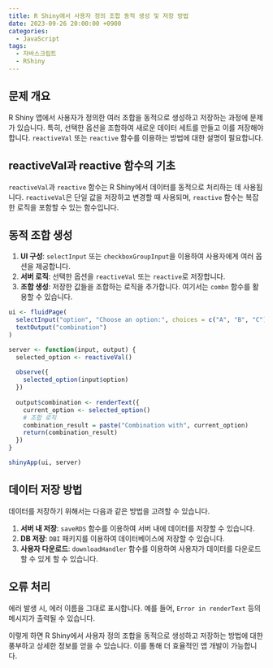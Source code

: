 ```yaml
---
title: R Shiny에서 사용자 정의 조합 동적 생성 및 저장 방법
date: 2023-09-26 20:00:00 +0900
categories:
  - JavaScript
tags:
  - 자바스크립트
  - RShiny
---
```


## 문제 개요

R Shiny 앱에서 사용자가 정의한 여러 조합을 동적으로 생성하고 저장하는 과정에 문제가 있습니다. 특히, 선택한 옵션을 조합하여 새로운 데이터 세트를 만들고 이를 저장해야 합니다. `reactiveVal` 또는 `reactive` 함수를 이용하는 방법에 대한 설명이 필요합니다.

## reactiveVal과 reactive 함수의 기초

`reactiveVal`과 `reactive` 함수는 R Shiny에서 데이터를 동적으로 처리하는 데 사용됩니다. `reactiveVal`은 단일 값을 저장하고 변경할 때 사용되며, `reactive` 함수는 복잡한 로직을 포함할 수 있는 함수입니다.

## 동적 조합 생성

1. **UI 구성**: `selectInput` 또는 `checkboxGroupInput`을 이용하여 사용자에게 여러 옵션을 제공합니다.
2. **서버 로직**: 선택한 옵션을 `reactiveVal` 또는 `reactive`로 저장합니다.
3. **조합 생성**: 저장한 값들을 조합하는 로직을 추가합니다. 여기서는 `combn` 함수를 활용할 수 있습니다.

```R
ui <- fluidPage(
  selectInput("option", "Choose an option:", choices = c("A", "B", "C")),
  textOutput("combination")
)

server <- function(input, output) {
  selected_option <- reactiveVal()
  
  observe({
    selected_option(input$option)
  })
  
  output$combination <- renderText({
    current_option <- selected_option()
    # 조합 로직
    combination_result = paste("Combination with", current_option)
    return(combination_result)
  })
}

shinyApp(ui, server)
```

## 데이터 저장 방법

데이터를 저장하기 위해서는 다음과 같은 방법을 고려할 수 있습니다.

1. **서버 내 저장**: `saveRDS` 함수를 이용하여 서버 내에 데이터를 저장할 수 있습니다.
2. **DB 저장**: `DBI` 패키지를 이용하여 데이터베이스에 저장할 수 있습니다.
3. **사용자 다운로드**: `downloadHandler` 함수를 이용하여 사용자가 데이터를 다운로드할 수 있게 할 수 있습니다.

## 오류 처리

에러 발생 시, 에러 이름을 그대로 표시합니다. 예를 들어, `Error in renderText` 등의 메시지가 출력될 수 있습니다.

이렇게 하면 R Shiny에서 사용자 정의 조합을 동적으로 생성하고 저장하는 방법에 대한 풍부하고 상세한 정보를 얻을 수 있습니다. 이를 통해 더 효율적인 앱 개발이 가능합니다.